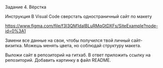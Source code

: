 Задание 4. Вёрстка

Инструкция
В Visual Code сверстать одностраничный сайт по макету

https://www.figma.com/file/f3I3QM1daIBLuRMqGtDXFs/SiteExample?node-id=0%3A1

Замени все данные на свои, чтобы получился твой личный сайт-визитка. Можешь менять цвета, но соблюдай структуру макета.

Выложи сайт в репозиторий на гитхаб. В ответ приложить ссылку на репозиторий.
Добавить картинку в файл README.